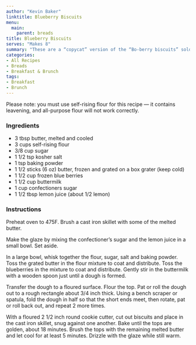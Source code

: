 ```yaml
---
author: "Kevin Baker"
linktitle: Blueberry Biscuits
menu:
  main:
    parent: breads
title: Blueberry Biscuits
serves: "Makes 8"
summary: "These are a “copycat” version of the “Bo-berry biscuits” sold by the fried chicken chain Bojangles (found throughout the American southeast). They look like they’d be incredibly sweet, but they’re salty and buttery like a good biscuit should be, with a faint sweetness, juicy blueberries, deliciously crispy edges, and a tart, sugary glaze."
categories:
- All Recipes
- Breads
- Breakfast & Brunch
tags:
- Breakfast
- Brunch
---
```

Please note: you must use self-rising flour for this recipe — it contains leavening, and all-purpose flour will not work correctly.

### Ingredients
<div class="ingredient-list">

* 3 tbsp butter, melted and cooled
* 3 cups self-rising flour
* 3/8 cup sugar
* 1 1/2 tsp kosher salt
* 1 tsp baking powder
* 1 1/2 sticks (6 oz) butter, frozen and grated on a box grater (keep cold)
* 1 1/2 cup frozen blue berries
* 1 1/2 cup buttermilk
* 1 cup confectioners sugar
* 1 1/2 tbsp lemon juice (about 1/2 lemon)

</div>

### Instructions
Preheat oven to 475F. Brush a cast iron skillet with some of the melted butter.

Make the glaze by mixing the confectioner’s sugar and the lemon juice in a small bowl. Set aside.

In a large bowl, whisk together the flour, sugar, salt and baking powder. Toss the grated butter in the flour mixture to coat and distribute. Toss the blueberries in the mixture to coat and distribute. Gently stir in the buttermilk with a wooden spoon just until a dough is formed.

Transfer the dough to a floured surface. Flour the top.  Pat or roll the dough out to a rough rectangle about 3/4 inch thick.  Using a bench scraper or spatula, fold the dough in half so that the short ends meet, then rotate, pat or roll back out, and repeat 2 more times.

With a floured 2 1/2 inch round cookie cutter, cut out biscuits and place in the cast iron skillet, snug against one another. Bake until the tops are golden, about 18 minutes.  Brush the tops with the remaining melted butter and let cool for at least 5 minutes.  Drizzle with the glaze while still warm.